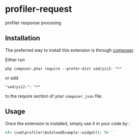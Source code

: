 profiler-request
================
profiler response procesing

Installation
------------

The preferred way to install this extension is through [composer](http://getcomposer.org/download/).

Either run

```
php composer.phar require --prefer-dist vad/yii2- "*"
```

or add

```
"vad/yii2-": "*"
```

to the require section of your `composer.json` file.


Usage
-----

Once the extension is installed, simply use it in your code by  :

```php
<?= \vad\profiler\AutoloadExample::widget(); ?>```